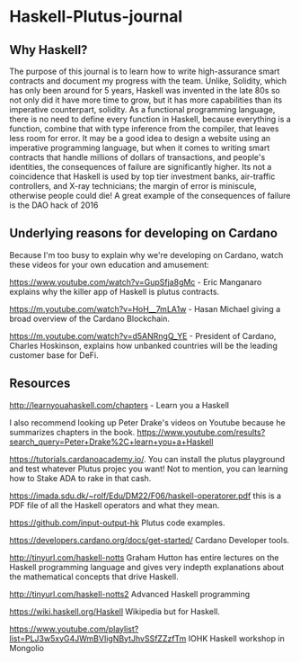 # Haskell-Plutus-journal

## Why Haskell?

The purpose of this journal is to learn how to write high-assurance smart contracts and document my progress with the team. Unlike, Solidity, which has only been around for 5 years, Haskell was invented in the late 80s so not only did it have more time to grow, but it has more capabilities than its imperative counterpart, solidity. As a functional programming language, there is no need to define every function in Haskell, because everything is a function, combine that with type inference from the compiler, that leaves less room for error. It may be a good idea to design a website using an imperative programming language, but when it comes to writing smart contracts that handle millions of dollars of transactions, and people's identities, the consequences of failure are significantly higher. Its not a coincidence that Haskell is used by top tier investment banks, air-traffic controllers, and X-ray technicians; the margin of error is miniscule, otherwise people could die! A great example of the consequences of failure is the DAO hack of 2016

## Underlying reasons for developing on Cardano

Because I'm too busy to explain why we're developing on Cardano, watch these videos for your own education and amusement:

https://www.youtube.com/watch?v=GupSfja8gMc - Eric Manganaro explains why the killer app of Haskell is plutus contracts.

https://m.youtube.com/watch?v=HoH__7mLA1w - Hasan Michael giving a broad overview of the Cardano Blockchain.

https://m.youtube.com/watch?v=d5ANRngQ_YE -  President of Cardano, Charles Hoskinson, explains how unbanked countries will be the leading customer base for DeFi.

## Resources

http://learnyouahaskell.com/chapters - Learn you a Haskell

I also recommend looking up Peter Drake's videos on Youtube because he summarizes chapters in the book. 
https://www.youtube.com/results?search_query=Peter+Drake%2C+learn+you+a+Haskell

https://tutorials.cardanoacademy.io/. You can install the plutus playground and test whatever Plutus projec you want! Not to mention, you can learning how to Stake ADA to rake in that cash.

https://imada.sdu.dk/~rolf/Edu/DM22/F06/haskell-operatorer.pdf this is a PDF file of all the Haskell operators and what they mean.

https://github.com/input-output-hk Plutus code examples.

https://developers.cardano.org/docs/get-started/ Cardano Developer tools.

 http://tinyurl.com/haskell-notts Graham Hutton has entire lectures on the Haskell programming language and gives very indepth explanations about the mathematical concepts that drive Haskell.

http://tinyurl.com/haskell-notts2 Advanced Haskell programming

https://wiki.haskell.org/Haskell Wikipedia but for Haskell.

https://www.youtube.com/playlist?list=PLJ3w5xyG4JWmBVIigNBytJhvSSfZZzfTm IOHK Haskell workshop in Mongolio
